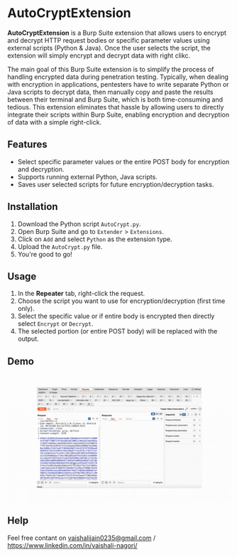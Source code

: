 # AutoCryptExtension

**AutoCryptExtension** is a Burp Suite extension that allows users to encrypt and decrypt HTTP request bodies or specific parameter values using external scripts (Python & Java). Once the user selects the script, the extension will simply encrypt and decrypt data with right clikc.

The main goal of this Burp Suite extension is to simplify the process of handling encrypted data during penetration testing. Typically, when dealing with encryption in applications, pentesters have to write separate Python or Java scripts to decrypt data, then manually copy and paste the results between their terminal and Burp Suite, which is both time-consuming and tedious. This extension eliminates that hassle by allowing users to directly integrate their scripts within Burp Suite, enabling encryption and decryption of data with a simple right-click.

## Features
- Select specific parameter values or the entire POST body for encryption and decryption.
- Supports running external Python, Java scripts.
- Saves user selected scripts for future encryption/decryption tasks.

## Installation

1. Download the Python script `AutoCrypt.py`.
2. Open Burp Suite and go to `Extender` > `Extensions`.
3. Click on `Add` and select `Python` as the extension type.
4. Upload the `AutoCrypt.py` file.
5. You're good to go!

## Usage

1. In the **Repeater** tab, right-click the request.
2. Choose the script you want to use for encryption/decryption (first time only).
3. Select the specific value or if entire body is encrypted then directly select `Encrypt` or `Decrypt`.
4. The selected portion (or entire POST body) will be replaced with the output.

## Demo
![AutoCrypt Burp Extension Demo](https://github.com/vaishalinagori/AutoCrypt-Burp-Extension/blob/main/Demo.gif)


## Help

Feel free contant on vaishalijain0235@gmail.com / https://www.linkedin.com/in/vaishali-nagori/

